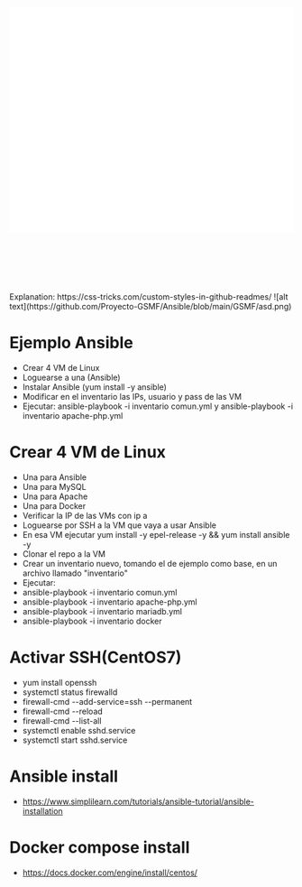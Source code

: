 <div align="center">
	<br>
	<a href="https://github.com/sindresorhus/css-in-readme-like-wat/blame/main/header.svg">
		<img src="header.svg" width="800" height="400" alt="Click to see the source">
	</a>
	<br>
</div>



<br>
<br>
<br>
<br>
<br>
<br>
Explanation: https://css-tricks.com/custom-styles-in-github-readmes/
 ![alt text](https://github.com/Proyecto-GSMF/Ansible/blob/main/GSMF/asd.png)

# Ejemplo Ansible

- Crear 4 VM de Linux
- Loguearse a una (Ansible)
- Instalar Ansible (yum install -y ansible)
- Modificar en el inventario las IPs, usuario y pass de las VM
- Ejecutar: ansible-playbook -i inventario comun.yml y ansible-playbook -i inventario apache-php.yml 

# Crear 4 VM de Linux
- Una para Ansible
- Una para MySQL
- Una para Apache
- Una para Docker
- Verificar la IP de las VMs con ip a
- Loguearse por SSH a la VM que vaya a usar Ansible
- En esa VM ejecutar yum install -y epel-release -y && yum install ansible -y
- Clonar el repo a la VM
- Crear un inventario nuevo, tomando el de ejemplo como base, en un archivo llamado "inventario"
- Ejecutar:
- ansible-playbook -i inventario comun.yml
- ansible-playbook -i inventario apache-php.yml
- ansible-playbook -i inventario mariadb.yml
- ansible-playbook -i inventario docker

# Activar SSH(CentOS7)
- yum install openssh
- systemctl status firewalld
- firewall-cmd --add-service=ssh --permanent
- firewall-cmd --reload
- firewall-cmd --list-all
- systemctl enable sshd.service
- systemctl start sshd.service

# Ansible install
- https://www.simplilearn.com/tutorials/ansible-tutorial/ansible-installation

# Docker compose install
- https://docs.docker.com/engine/install/centos/
